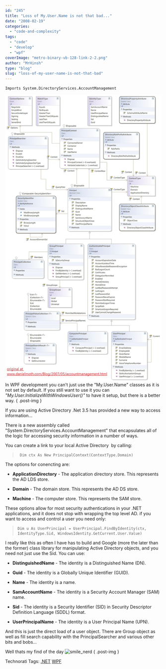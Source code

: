 ```yaml
---
id: "245"
title: "Loss of My.User.Name is not that bad..."
date: "2008-02-19"
categories: 
  - "code-and-complexity"
tags: 
  - "code"
  - "develop"
  - "wpf"
coverImage: "metro-binary-vb-128-link-2-2.png"
author: "MrHinsh"
type: "blog"
slug: "loss-of-my-user-name-is-not-that-bad"
---
```


```
Imports System.DirectoryServices.AccountManagement
```

[](http://11011.net/software/vspaste)

[![](images/AccountManagement-1-1.jpg)](http://www.danielmoth.com/Blog/AccountManagement-1-1.jpg "Account Management") In WPF development you can't just use the "My.User.Name" classes as it is not set by default. If you still want to use it you can _"My.User.InitializeWithWindowsUser()"_ to have it setup, but there is a better way.
{ .post-img }

If you are using Active Directory .Net 3.5 has provided a new way to access information...

There is a new assembly called "System.DirectoryServices.AccountManagement" that encapsulates all of the logic for accessing security information in a number of ways.

You can create a link to your local Active Directory  by calling:

> ```
>  Dim ctx As New PrincipalContext(ContextType.Domain)
> ```
> 
> [](http://11011.net/software/vspaste)

The options for conencting are:

- **ApplicationDirectory** - The application directory store. This represents the AD LDS store.

- **Domain** - The domain store. This represents the AD DS store.

- **Machine** - The computer store. This represents the SAM store.

These options allow for most security authentications in your .NET applications, and it does not stop with wrapping the top level AD. if you want to access and control a user you need only:

> ```
> Dim u As UserPrincipal = UserPrincipal.FindByIdentity(ctx, IdentityType.Sid, WindowsIdentity.GetCurrent.User.Value)
> ```
> 
> [](http://11011.net/software/vspaste)

I really like this as often I have has to build and Google (more the later than the former) class library for manipulating Active Directory objects, and you need not just use the Sid. You can use:

- **DistinguishedName** - The identity is a Distinguished Name (DN).

- **Guid** - The identity is a Globally Unique Identifier (GUID).

- **Name** - The identity is a name.

- **SamAccountName** - The identity is a Security Account Manager (SAM) name.

- **Sid** - The identity is a Security Identifier (SID) in Security Descriptor Definition Language (SDDL) format.

- **UserPrincipalName** - The identity is a User Principal Name (UPN).

And this is just the direct load of a user object. There are Group object as well as fill search capability with the PrincipalSearcher and various other bits and bobs...

Well thats my find of the day ![smile_nerd](images/smile_nerd-3-3.gif)
{ .post-img }

Technorati Tags: [.NET](http://technorati.com/tags/.NET) [WPF](http://technorati.com/tags/WPF)



